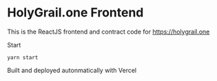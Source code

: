 # HolyGrail.one Frontend

This is the ReactJS frontend and contract code for https://holygrail.one

Start

``` yarn start ```

Built and deployed autonmatically with Vercel